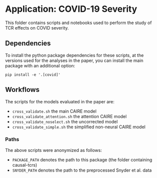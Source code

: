 # Application: COVID-19 Severity

This folder contains scripts and notebooks used to perform the study of TCR effects on COVID severity.

## Dependencies
To install the python package dependencies for these scripts,
at the versions used for the analyses in the paper,
you can install the main package with an additional option:

```
pip install -e '.[covid]'
```

## Workflows

The scripts for the models evaluated in the paper are:
- `cross_validate.sh` the main CAIRE model
- `cross_validate_attention.sh` the attention CAIRE model
- `cross_validate_noselect.sh` the uncorrected model
- `cross_validate_simple.sh` the simplified non-neural CAIRE model

### Paths
The above scripts were anonymized as follows: 
- `PACKAGE_PATH` denotes the path to this package (the folder containing causal-tcrs)
- `SNYDER_PATH` denotes the path to the preprocessed Snyder et al. data